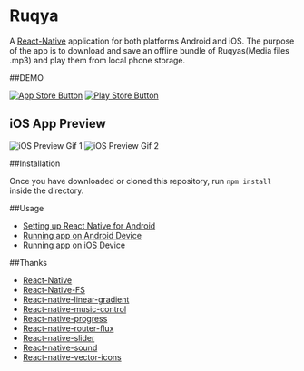 # Ruqya

A [React-Native](https://github.com/facebook/react-native) application for both platforms Android and iOS. The purpose of the app is to download and save an offline bundle of Ruqyas(Media files .mp3) and play them from local phone storage.

##DEMO

[![App Store Button](http://imgur.com/y8PTxr9.png "App Store Button")](https://itunes.apple.com/us/app/ruqya/id1149892816?mt=8)
[![Play Store Button](http://imgur.com/utWa1co.png "Play Store Button")](https://play.google.com/store/apps/details?id=com.randroid)

## iOS App Preview

![iOS Preview Gif 1](https://s3.eu-central-1.amazonaws.com/ruqyah/gifs/ezgif.com-resize+(4).gif "Media controller in iOS")
![iOS Preview Gif 2](https://s3.eu-central-1.amazonaws.com/ruqyah/gifs/ezgif.com-resize+(3).gif "Player Screen")

##Installation

Once you have downloaded or cloned this repository, run `npm install` inside the directory.

##Usage

- [Setting up React Native for Android](https://facebook.github.io/react-native/docs/android-setup.html#content)
- [Running app on Android Device](https://facebook.github.io/react-native/docs/running-on-device-android.html#content)
- [Running app on iOS Device](https://facebook.github.io/react-native/docs/running-on-device-ios.html#content)

##Thanks
- [React-Native](https://github.com/facebook/react-native)
- [React-Native-FS](https://github.com/johanneslumpe/react-native-fs)
- [React-native-linear-gradient](https://github.com/react-native-community/react-native-linear-gradient) 
- [React-native-music-control](https://github.com/tanguyantoine/react-native-music-control) 
- [React-native-progress](https://github.com/oblador/react-native-progress) 
- [React-native-router-flux](https://github.com/aksonov/react-native-router-flux) 
- [React-native-slider](https://github.com/jeanregisser/react-native-slider) 
- [React-native-sound](https://github.com/zmxv/react-native-sound) 
- [React-native-vector-icons](https://github.com/oblador/react-native-vector-icons) 